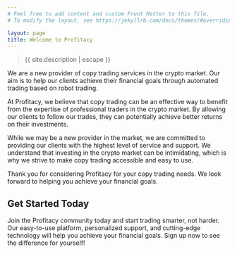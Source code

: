 ```yaml
---
# Feel free to add content and custom Front Matter to this file.
# To modify the layout, see https://jekyllrb.com/docs/themes/#overriding-theme-defaults

layout: page
title: Welcome to Profitacy
---
```

> {{ site.description | escape }}

We are a new provider of copy trading services in the crypto market. Our aim is to help our clients achieve their financial goals through automated trading based on robot trading.

At Profitacy, we believe that copy trading can be an effective way to benefit from the expertise of professional traders in the crypto market. By allowing our clients to follow our trades, they can potentially achieve better returns on their investments.

While we may be a new provider in the market, we are committed to providing our clients with the highest level of service and support. We understand that investing in the crypto market can be intimidating, which is why we strive to make copy trading accessible and easy to use.

Thank you for considering Profitacy for your copy trading needs. We look forward to helping you achieve your financial goals.

## Get Started Today
Join the Profitacy community today and start trading smarter, not harder. Our easy-to-use platform, personalized support, and cutting-edge technology will help you achieve your financial goals. Sign up now to see the difference for yourself!
